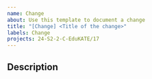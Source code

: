 ```yaml
---
name: Change
about: Use this template to document a change
title: "[Change] <Title of the change>"
labels: Change
projects: 24-S2-2-C-EduKATE/17
---
```

## Description